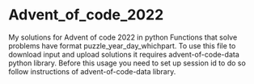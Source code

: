 # Advent_of_code_2022
My solutions for Advent of code 2022 in python
Functions that solve problems have format puzzle_year_day_whichpart.
To use this file to download input and upload solutions it requires advent-of-code-data python library. Before this usage you need to set up session id to do so follow instructions of advent-of-code-data library. 
